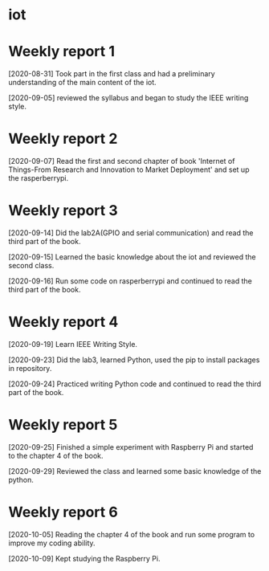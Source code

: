 # iot

# Weekly report 1
[2020-08-31] Took part in the first class and had a preliminary understanding of the main content of the iot.  

[2020-09-05] reviewed the syllabus and began to study the IEEE writing style.  

# Weekly report 2
[2020-09-07] Read the first and second chapter of book 'Internet of Things-From Research and Innovation to Market Deployment' and set up the rasperberrypi.  

# Weekly report 3
[2020-09-14] Did the lab2A(GPIO and serial communication) and read the third part of the book.  

[2020-09-15] Learned the basic knowledge about the iot and reviewed the second class.  

[2020-09-16] Run some code on rasperberrypi and continued to read the third part of the book.  

# Weekly report 4
[2020-09-19] Learn IEEE Writing Style.

[2020-09-23] Did the lab3, learned Python, used the pip to install packages in repository.  

[2020-09-24] Practiced writing Python code and continued to read the third part of the book.  

# Weekly report 5
[2020-09-25] Finished a simple experiment with Raspberry Pi and started to the chapter 4 of the book.  

[2020-09-29] Reviewed the class and learned some basic knowledge of the python.  

# Weekly report 6
[2020-10-05] Reading the chapter 4 of the book and run some program to improve my coding ability.

[2020-10-09] Kept studying the Raspberry Pi.
